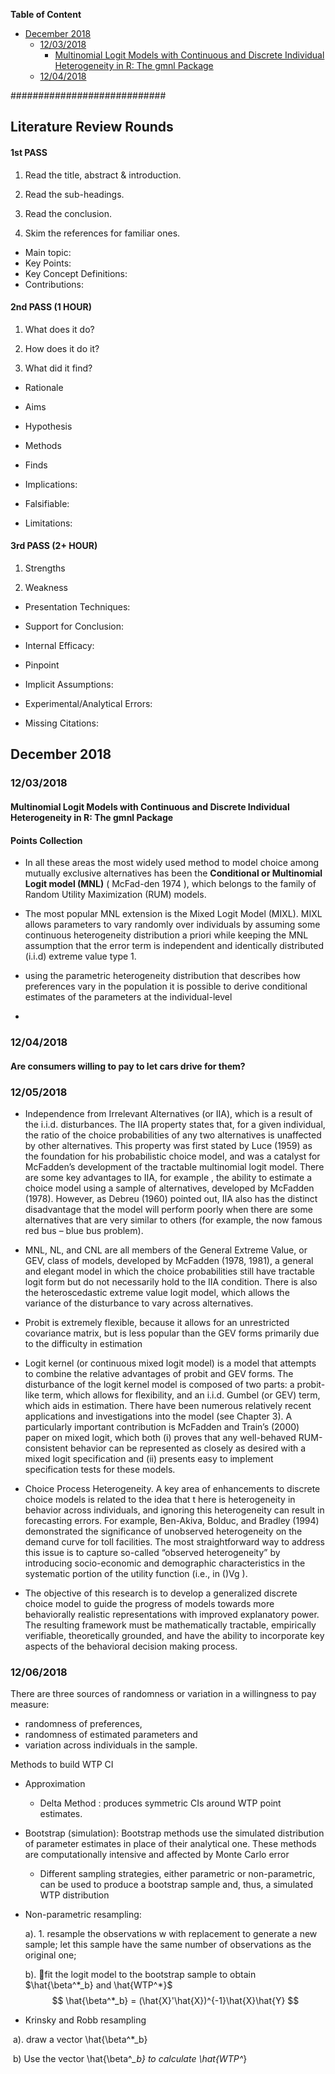 **Table of Content** 

- [December 2018](#december-2018)
  * [12/03/2018](#12-03-2018)
    + [Multinomial Logit Models with Continuous and Discrete Individual Heterogeneity in R: The gmnl Package](#multinomial-logit-models-with-continuous-and-discrete-individual-heterogeneity-in-r--the-gmnl-package)
  * [12/04/2018](#12-04-2018)

############################

## Literature Review Rounds

#### 1st  PASS

1) Read the title, abstract & introduction. 

2) Read the sub-headings. 

3) Read the conclusion. 

4) Skim the references for familiar ones.

- Main topic: 
- Key Points: 
- Key Concept Definitions: 
- Contributions:



#### 2nd PASS (1 HOUR)

1) What does it do? 

2) How does it do it?

3) What did it find?



- Rationale
- Aims
- Hypothesis



- Methods



- Finds
- Implications:
- Falsifiable:
- Limitations:



#### 3rd PASS (2+ HOUR)

1) Strengths

2) Weakness



- Presentation Techniques:  
- Support for Conclusion:  
- Internal Efficacy:



- Pinpoint 
- Implicit Assumptions:  
- Experimental/Analytical Errors: 
- Missing Citations:







## December 2018



### 12/03/2018

#### Multinomial Logit Models with Continuous and Discrete Individual Heterogeneity in R: The gmnl Package



#### Points Collection

-  In all these areas the most widely used method to model choice among mutually exclusive alternatives has been the **Conditional or Multinomial Logit model (MNL)** ( McFad-den 1974 ), which belongs to the family of Random Utility Maximization (RUM) models.  

-  The most popular MNL extension is the Mixed Logit Model (MIXL). MIXL allows parameters to vary randomly over individuals by assuming some continuous heterogeneity distribution a priori while keeping the MNL assumption that the error term is independent and identically distributed (i.i.d) extreme value type 1.

  - using  the  parametric  heterogeneity distribution  that  describes  how  preferences  vary  in  the  population  it  is  possible  to  derive conditional estimates of the parameters at the individual-level
  - 



### 12/04/2018 

#### Are consumers willing to pay to let cars drive for them? 





### 12/05/2018

- Independence from Irrelevant Alternatives (or IIA), which is a result of the i.i.d. disturbances. The IIA property states  that, for a given individual, the ratio of the choice  probabilities of any two alternatives is unaffected by other alternatives. This  property was first stated by Luce (1959) as the foundation for his probabilistic choice model, and was a catalyst for McFadden’s development of the tractable multinomial logit model. There are some key advantages to IIA, for example , the ability to estimate a choice model using a sample of alternatives, developed by McFadden (1978). However, as Debreu (1960) pointed out, IIA also has the distinct disadvantage that the model will perform poorly when there are some alternatives that are very  similar to others (for example, the now famous red bus – blue bus problem).
-  MNL, NL, and CNL are all members of the General Extreme Value, or GEV, class of models, developed by McFadden (1978, 1981), a general and elegant model in which the choice probabilities still have tractable logit form but do not necessarily hold to the IIA condition. There is also the heteroscedastic extreme value logit model, which allows the variance of the disturbance to vary across alternatives. 

- Probit is extremely flexible, because it allows for an unrestricted covariance matrix, but is  less popular than the GEV forms primarily due to the difficulty in estimation  

- Logit kernel (or continuous mixed logit model) is a model that attempts to combine the relative advantages of probit and GEV forms. The disturbance of the logit kernel model is composed of two parts: a probit-like term, which allows for flexibility, and an i.i.d. Gumbel (or GEV) term, which aids in estimation.  There have been numerous relatively recent applications and investigations into the model (see Chapter 3). A particularly important contribution is McFadden and Train’s (2000) paper on mixed logit, which both (i) proves that any well-behaved RUM-consistent behavior can be represented as closely as desired with a mixed logit specification and (ii)  presents easy to implement specification tests for these models.
- Choice Process Heterogeneity. A key area of enhancements to discrete choice models is related to the idea that t here is heterogeneity in behavior across individuals, and ignoring this heterogeneity can result in forecasting errors. For example, Ben-Akiva, Bolduc, and Bradley (1994) demonstrated the significance of unobserved heterogeneity on the demand curve for toll facilities. The most straightforward way to address this issue is to capture so-called “observed heterogeneity” by introducing socio-economic and demographic characteristics in the systematic portion of the utility function (i.e., in ()Vg ). 
- The objective of this research is to develop a generalized discrete choice model to guide  the progress of models towards more behaviorally realistic representations with improved explanatory power. The resulting framework must be mathematically tractable, empirically verifiable, theoretically grounded, and have the ability to incorporate key aspects of the behavioral decision making process.  





### 12/06/2018



There are three sources of randomness or variation in a willingness to pay measure: 

- randomness of preferences, 
- randomness of estimated parameters and 
- variation across individuals in the sample.

Methods to build WTP CI

- Approximation 

  - Delta Method : produces symmetric CIs around WTP point estimates.  

- Bootstrap (simulation): Bootstrap methods use the simulated distribution of parameter estimates in place of their analytical one. These methods are computationally intensive and affected by Monte Carlo error

  -   Different sampling strategies, either parametric or non-parametric, can be used to produce a bootstrap sample and, thus, a simulated WTP distribution



- Non-parametric resampling: 

  a). 1.  resample the observations w with replacement to generate a new sample; let this sample  have the same number of observations as the original one;

  b). fit the logit model to the bootstrap sample to obtain $\hat{\beta^*_b} and \hat{WTP^*}$
$$
\hat{\beta^*_b} = (\hat{X}'\hat{X})^{-1}\hat{X}\hat{Y}
$$

- Krinsky and Robb resampling 

​                      a). draw a vector \hat{\beta^*_b} 

​                      b) Use the vector  \hat{\beta^*_b}  to calculate \hat{WTP^*}